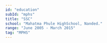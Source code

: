 ```yaml
---
id: "education"
subId: "mphs"
title: "SSC"
school: "Mahatma Phule HighSchool, Nanded."
range: "June 2005 - March 2015"
tag: "MPHS"
---
```

